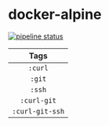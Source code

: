 # docker-alpine

[![pipeline status](https://gitlab.com/leojonathanoh/docker-alpine/badges/dev/pipeline.svg)](https://gitlab.com/leojonathanoh/docker-alpine/commits/dev)

| Tags |
|:-------:| 
| `:curl` | 
| `:git` | 
| `:ssh` | 
| `:curl-git` | 
| `:curl-git-ssh` |
